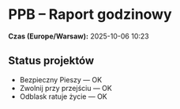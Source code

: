 # PPB – Raport godzinowy
**Czas (Europe/Warsaw):** 2025-10-06 10:23

## Status projektów
- Bezpieczny Pieszy — OK
- Zwolnij przy przejściu — OK
- Odblask ratuje życie — OK

